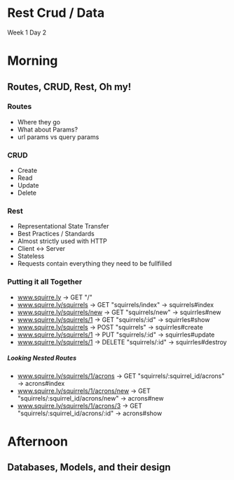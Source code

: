 # Rest Crud / Data
Week 1 Day 2

# Morning
## Routes, CRUD, Rest, Oh my! 

### Routes
*  Where they go
*  What about Params? 
*  url params vs query params

### CRUD
*  Create
*  Read 
*  Update
*  Delete

### Rest
*  Representational State Transfer
*  Best Practices / Standards
*  Almost strictly used with HTTP 
*  Client <-> Server
*  Stateless
  *  Requests contain everything they need to be fullfilled

### Putting it all Together
*  www.squirre.ly                -> GET    "/"
*  www.squirre.ly/squirrels      -> GET    "squirrels/index"  -> squirrels#index
*  www.squirre.ly/squirrels/new  -> GET    "squirrels/new"    -> squirrles#new
*  www.squirre.ly/squirrels/1    -> GET    "squirrels/:id"    -> squirrles#show
*  www.squirre.ly/squirrels      -> POST   "squirrels"        -> squirrles#create
*  www.squirre.ly/squirrels/1    -> PUT    "squirrels/:id"    -> squirrles#update
*  www.squirre.ly/squirrels/1    -> DELETE "squirrels/:id"    -> squirrles#destroy


##### Looking Nested Routes 
*  www.squirre.ly/squirrels/1/acrons      -> GET   "squirrels/:squirrel_id/acrons"        -> acrons#index
*  www.squirre.ly/squirrels/1/acrons/new  -> GET   "squirrels/:squirrel_id/acrons/new"    -> acrons#new
*  www.squirre.ly/squirrels/1/acrons/3    -> GET   "squirrels/:squirrel_id/acrons/:id"    -> acrons#show

# Afternoon
## Databases, Models, and their design

